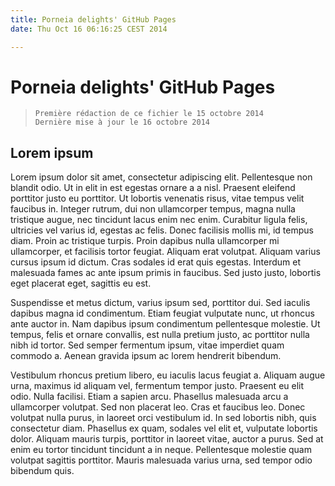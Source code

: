 ```yaml
---
title: Porneia delights' GitHub Pages
date: Thu Oct 16 06:16:25 CEST 2014

---
```


# Porneia delights' GitHub Pages

>     Première rédaction de ce fichier le 15 octobre 2014
>     Dernière mise à jour le 16 octobre 2014

## Lorem ipsum

Lorem ipsum dolor sit amet, consectetur adipiscing elit. Pellentesque non
blandit odio. Ut in elit in est egestas ornare a a nisl. Praesent eleifend
porttitor justo eu porttitor. Ut lobortis venenatis risus, vitae tempus velit
faucibus in. Integer rutrum, dui non ullamcorper tempus, magna nulla tristique
augue, nec tincidunt lacus enim nec enim. Curabitur ligula felis, ultricies
vel varius id, egestas ac felis. Donec facilisis mollis mi, id tempus
diam. Proin ac tristique turpis. Proin dapibus nulla ullamcorper mi
ullamcorper, et facilisis tortor feugiat. Aliquam erat volutpat. Aliquam
varius cursus ipsum id dictum. Cras sodales id erat quis egestas. Interdum et
malesuada fames ac ante ipsum primis in faucibus. Sed justo justo, lobortis
eget placerat eget, sagittis eu est.

Suspendisse et metus dictum, varius ipsum sed, porttitor dui. Sed iaculis
dapibus magna id condimentum. Etiam feugiat vulputate nunc, ut rhoncus ante
auctor in. Nam dapibus ipsum condimentum pellentesque molestie. Ut tempus,
felis et ornare convallis, est nulla pretium justo, ac porttitor nulla nibh id
tortor. Sed semper fermentum ipsum, vitae imperdiet quam commodo a. Aenean
gravida ipsum ac lorem hendrerit bibendum.

Vestibulum rhoncus pretium libero, eu iaculis lacus feugiat a. Aliquam augue
urna, maximus id aliquam vel, fermentum tempor justo. Praesent eu elit
odio. Nulla facilisi. Etiam a sapien arcu. Phasellus malesuada arcu a
ullamcorper volutpat. Sed non placerat leo. Cras et faucibus leo. Donec
volutpat nulla purus, in laoreet orci vestibulum id. In sed lobortis nibh,
quis consectetur diam. Phasellus ex quam, sodales vel elit et, vulputate
lobortis dolor. Aliquam mauris turpis, porttitor in laoreet vitae, auctor a
purus. Sed at enim eu tortor tincidunt tincidunt a in neque. Pellentesque
molestie quam volutpat sagittis porttitor. Mauris malesuada varius urna, sed
tempor odio bibendum quis.
